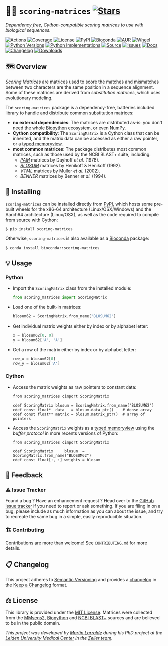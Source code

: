 # 🧬🔠 `scoring-matrices` [![Stars](https://img.shields.io/github/stars/althonos/scoring-matrices.svg?style=social&maxAge=3600&label=Star)](https://github.com/althonos/scoring-matrices/stargazers)

*Dependency free, [Cython](https://cython.org/)-compatible scoring matrices to use with biological sequences.*

[![Actions](https://img.shields.io/github/actions/workflow/status/althonos/scoring-matrices/test.yml?branch=main&logo=github&style=flat-square&maxAge=300)](https://github.com/althonos/scoring-matrices/actions)
[![Coverage](https://img.shields.io/codecov/c/gh/althonos/scoring-matrices?style=flat-square&maxAge=3600&logo=codecov)](https://codecov.io/gh/althonos/scoring-matrices/)
[![License](https://img.shields.io/badge/license-MIT-blue.svg?style=flat-square&maxAge=2678400)](https://choosealicense.com/licenses/mit/)
[![PyPI](https://img.shields.io/pypi/v/scoring-matrices.svg?style=flat-square&maxAge=3600&logo=PyPI)](https://pypi.org/project/scoring-matrices)
[![Bioconda](https://img.shields.io/conda/vn/bioconda/scoring-matrices?style=flat-square&maxAge=3600&logo=anaconda)](https://anaconda.org/bioconda/scoring-matrices)
[![AUR](https://img.shields.io/aur/version/python-scoring-matrices?logo=archlinux&style=flat-square&maxAge=3600)](https://aur.archlinux.org/packages/python-scoring-matrices)
[![Wheel](https://img.shields.io/pypi/wheel/scoring-matrices.svg?style=flat-square&maxAge=3600)](https://pypi.org/project/scoring-matrices/#files)
[![Python Versions](https://img.shields.io/pypi/pyversions/scoring-matrices.svg?style=flat-square&maxAge=600&logo=python)](https://pypi.org/project/scoring-matrices/#files)
[![Python Implementations](https://img.shields.io/pypi/implementation/scoring-matrices.svg?style=flat-square&maxAge=600&label=impl)](https://pypi.org/project/scoring-matrices/#files)
[![Source](https://img.shields.io/badge/source-GitHub-303030.svg?maxAge=2678400&style=flat-square)](https://github.com/althonos/scoring-matrices/)
[![Issues](https://img.shields.io/github/issues/althonos/scoring-matrices.svg?style=flat-square&maxAge=600)](https://github.com/althonos/scoring-matrices/issues)
[![Docs](https://img.shields.io/readthedocs/scoring-matrices/latest?style=flat-square&maxAge=600)](https://scoring-matrices.readthedocs.io)
[![Changelog](https://img.shields.io/badge/keep%20a-changelog-8A0707.svg?maxAge=2678400&style=flat-square)](https://github.com/althonos/scoring-matrices/blob/main/CHANGELOG.md)
[![Downloads](https://img.shields.io/pypi/dm/scoring-matrices?style=flat-square&color=303f9f&maxAge=86400&label=downloads)](https://pepy.tech/project/scoring-matrices)

## 🗺️ Overview

*Scoring Matrices* are matrices used to score the matches and mismatches between
two characters are the same position in a sequence alignment. Some of these
matrices are derived from *substitution matrices*, which uses evolutionary 
modeling.

The `scoring-matrices` package is a dependency-free, batteries included library
to handle and distribute common substitution matrices:

- **no external dependencies**: The matrices are distributed as-is: you don't 
  need the whole [Biopython](https://biopython.org) ecosystem, or even 
  [NumPy](https://numpy.org/).
- **Cython compatibility**: The `ScoringMatrix` is a Cython class that can be
  inherited, and the matrix data can be accessed as either a raw pointer, or
  a [typed memoryview](https://cython.readthedocs.io/en/latest/src/userguide/memoryviews.html).
- **most common matrices**: The package distributes most common matrices, such as 
  those used by the NCBI BLAST+ suite, including:
  - [*PAM*](https://en.wikipedia.org/wiki/Point_accepted_mutation#) matrices by Dayhoff *et al.* (1978).
  - [*BLOSUM*](https://en.wikipedia.org/wiki/BLOSUM) matrices by Henikoff & Henikoff (1992).
  - *VTML* matrices by Muller *et al.* (2002).
  - *BENNER* matrices by Benner *et al.* (1994).

## 🔧 Installing

`scoring-matrices` can be installed directly from [PyPI](https://pypi.org/project/scoring-matrices/),
which hosts some pre-built wheels for the x86-64 architecture (Linux/OSX/Windows)
and the Aarch64 architecture (Linux/OSX), as well as the code required to
compile from source with Cython:
```console
$ pip install scoring-matrices
```

Otherwise, `scoring-matrices` is also available as a [Bioconda](https://bioconda.github.io/)
package:
```console
$ conda install bioconda::scoring-matrices
```

## 💡 Usage

### Python

- Import the `ScoringMatrix` class from the installed module:
  ```python
  from scoring_matrices import ScoringMatrix
  ```
- Load one of the built-in matrices:
  ```python
  blosum62 = ScoringMatrix.from_name("BLOSUM62")
  ```
- Get individual matrix weights either by index or by alphabet letter:
  ```python
  x = blosum62[0, 0]
  y = blosum62['A', 'A']
  ```
- Get a row of the matrix either by index or by alphabet letter:
  ```python
  row_x = blosum62[0]
  row_y = blosum62['A']
  ```

### Cython

- Access the matrix weights as raw pointers to constant data:
  ```cython
  from scoring_matrices cimport ScoringMatrix

  cdef ScoringMatrix blosum = ScoringMatrix.from_name("BLOSUM62")
  cdef const float*  data   = blosum.data_ptr()    # dense array
  cdef const float** matrix = blosum.matrix_ptr()  # array of pointers
  ```
- Access the `ScoringMatrix` weights as a [typed memoryview](https://cython.readthedocs.io/en/latest/src/userguide/memoryviews.html) 
  using the *buffer protocol* in more recents versions of Python:
  ```cython
  from scoring_matrices cimport ScoringMatrix

  cdef ScoringMatrix     blosum  = ScoringMatrix.from_name("BLOSUM62")
  cdef const float[:, :] weights = blosum
  ```

## 💭 Feedback

### ⚠️ Issue Tracker

Found a bug ? Have an enhancement request ? Head over to the [GitHub issue tracker](https://github.com/althonos/scoring-matrices/issues)
if you need to report or ask something. If you are filing in on a bug,
please include as much information as you can about the issue, and try to
recreate the same bug in a simple, easily reproducible situation.

### 🏗️ Contributing

Contributions are more than welcome! See
[`CONTRIBUTING.md`](https://github.com/althonos/scoring-matrices/blob/main/CONTRIBUTING.md)
for more details.


## 📋 Changelog

This project adheres to [Semantic Versioning](http://semver.org/spec/v2.0.0.html)
and provides a [changelog](https://github.com/althonos/scoring-matrices/blob/main/CHANGELOG.md)
in the [Keep a Changelog](http://keepachangelog.com/en/1.0.0/) format.


## ⚖️ License

This library is provided under the [MIT License](https://choosealicense.com/licenses/mit/). 
Matrices were collected from the [MMseqs2](https://github.com/soedinglab/MMseqs2), 
[Biopython](https://github.com/biopython/biopython/tree/master/Bio/Align/substitution_matrices/data)
and [NCBI BLAST+](https://ftp.ncbi.nih.gov/blast/matrices/) sources and are believed to 
be in the public domain.

*This project was developed by [Martin Larralde](https://github.com/althonos/) 
during his PhD project at the [Leiden University Medical Center](https://www.lumc.nl/en/) in the [Zeller team](https://github.com/zellerlab).*
